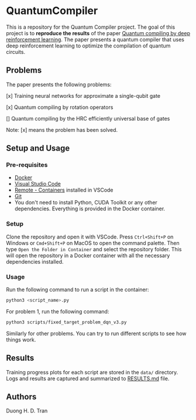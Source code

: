 # QuantumCompiler

This is a repository for the Quantum Compiler project. The goal of this project is to **reproduce the results** of the paper [Quantum compiling by deep reinforcement learning](https://www.nature.com/articles/s42005-021-00684-3#ref-CR7). The paper presents a quantum compiler that uses deep reinforcement learning to optimize the compilation of quantum circuits.

## Problems

The paper presents the following problems:

[x] Training neural networks for approximate a single-qubit gate

[x] Quantum compiling by rotation operators

[] Quantum compiling by the HRC efficiently universal base of gates

Note: [x] means the problem has been solved.
## Setup and Usage

### Pre-requisites

- [Docker](https://www.docker.com/)
- [Visual Studio Code](https://code.visualstudio.com/)
- [Remote - Containers](https://marketplace.visualstudio.com/items?itemName=ms-vscode-remote.remote-containers) installed in VSCode
- [Git](https://git-scm.com/)
- You don't need to install Python, CUDA Toolkit or any other dependencies. Everything is provided in the Docker container. 

### Setup

Clone the repository and open it with VSCode. Press `Ctrl+Shift+P` on Windows or `Cmd+Shift+P` on MacOS to open the command palette. Then type `Open the Folder in Container` and select the repository folder. This will open the repository in a Docker container with all the necessary dependencies installed.

### Usage

Run the following command to run a script in the container:

```bash
python3 <script_name>.py
```

For problem 1, run the following command:

```bash
python3 scripts/fixed_target_problem_dqn_v3.py
```
Similarly for other problems. You can try to run different scripts to see how things work.

## Results

Training progress plots for each script are stored in the `data/` directory. Logs and results are captured and summarized to [RESULTS.md](RESULT.md) file.

## Authors

Duong H. D. Tran
